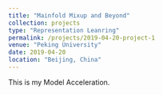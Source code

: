 ```yaml
---
title: "Mainfold Mixup and Beyond"
collection: projects
type: "Representation Leanring"
permalink: /projects/2019-04-20-project-1
venue: "Peking University"
date: 2019-04-20
location: "Beijing, China"
---
```


This is my Model Acceleration.
